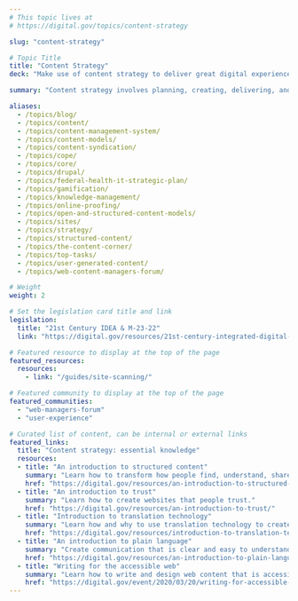 ```yaml
---
# This topic lives at
# https://digital.gov/topics/content-strategy

slug: "content-strategy"

# Topic Title
title: "Content Strategy"
deck: "Make use of content strategy to deliver great digital experiences."

summary: "Content strategy involves planning, creating, delivering, and governing content that meets the needs of its users and achieves an organization's goals. Content strategy is an essential element of effective digital web services and communication for government agencies."

aliases:
  - /topics/blog/
  - /topics/content/
  - /topics/content-management-system/
  - /topics/content-models/
  - /topics/content-syndication/
  - /topics/cope/
  - /topics/core/
  - /topics/drupal/
  - /topics/federal-health-it-strategic-plan/
  - /topics/gamification/
  - /topics/knowledge-management/
  - /topics/online-proofing/
  - /topics/open-and-structured-content-models/
  - /topics/sites/
  - /topics/strategy/
  - /topics/structured-content/
  - /topics/the-content-corner/
  - /topics/top-tasks/
  - /topics/user-generated-content/
  - /topics/web-content-managers-forum/

# Weight
weight: 2

# Set the legislation card title and link
legislation:
  title: "21st Century IDEA & M-23-22"
  link: "https://digital.gov/resources/21st-century-integrated-digital-experience-act/"

# Featured resource to display at the top of the page
featured_resources:
  resources:
    - link: "/guides/site-scanning/"

# Featured community to display at the top of the page
featured_communities:
  - "web-managers-forum"
  - "user-experience"

# Curated list of content, can be internal or external links
featured_links:
  title: "Content strategy: essential knowledge"
  resources:
  - title: "An introduction to structured content"
    summary: "Learn how to transform how people find, understand, share, use, and reuse government information."
    href: "https://digital.gov/resources/an-introduction-to-structured-content/"
  - title: "An introduction to trust"
    summary: "Learn how to create websites that people trust."
    href: "https://digital.gov/resources/an-introduction-to-trust/"
  - title: "Introduction to translation technology"
    summary: "Learn how and why to use translation technology to create multilingual content."
    href: "https://digital.gov/resources/introduction-to-translation-technology/"
  - title: "An introduction to plain language"
    summary: "Create communication that is clear and easy to understand for your target audience."
    href: "https://digital.gov/resources/an-introduction-to-plain-language/"
  - title: "Writing for the accessible web"
    summary: "Learn how to write and design web content that is accessible for everyone."
    href: "https://digital.gov/event/2020/03/20/writing-for-accessible-web/"
---
```

